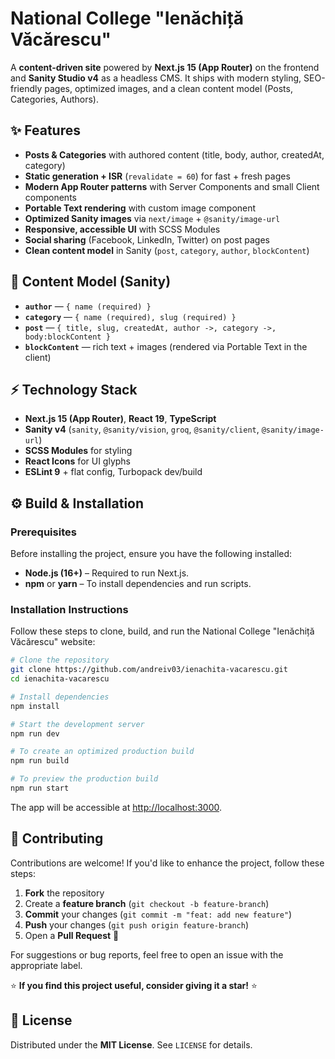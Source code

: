# National College "Ienăchiță Văcărescu"

A **content‑driven site** powered by **Next.js 15 (App Router)** on the frontend and **Sanity Studio v4** as a headless CMS. It ships with modern styling, SEO-friendly pages, optimized images, and a clean content model (Posts, Categories, Authors).

## ✨ Features

- **Posts & Categories** with authored content (title, body, author, createdAt, category)
- **Static generation + ISR** (`revalidate = 60`) for fast + fresh pages
- **Modern App Router patterns** with Server Components and small Client components
- **Portable Text rendering** with custom image component
- **Optimized Sanity images** via `next/image` + `@sanity/image-url`
- **Responsive, accessible UI** with SCSS Modules
- **Social sharing** (Facebook, LinkedIn, Twitter) on post pages
- **Clean content model** in Sanity (`post`, `category`, `author`, `blockContent`)

## 🧱 Content Model (Sanity)

- **`author`** — `{ name (required) }`
- **`category`** — `{ name (required), slug (required) }`
- **`post`** — `{ title, slug, createdAt, author ->, category ->, body:blockContent }`
- **`blockContent`** — rich text + images (rendered via Portable Text in the client)

## ⚡ Technology Stack

- **Next.js 15 (App Router)**, **React 19**, **TypeScript**
- **Sanity v4** (`sanity`, `@sanity/vision`, `groq`, `@sanity/client`, `@sanity/image-url`)
- **SCSS Modules** for styling
- **React Icons** for UI glyphs
- **ESLint 9** + flat config, Turbopack dev/build

## ⚙️ Build & Installation

### Prerequisites

Before installing the project, ensure you have the following installed:

- **Node.js (16+)** – Required to run Next.js.
- **npm** or **yarn** – To install dependencies and run scripts.

### Installation Instructions

Follow these steps to clone, build, and run the National College "Ienăchiță Văcărescu" website:
```sh
# Clone the repository
git clone https://github.com/andreiv03/ienachita-vacarescu.git
cd ienachita-vacarescu

# Install dependencies
npm install

# Start the development server
npm run dev

# To create an optimized production build
npm run build

# To preview the production build
npm run start
```
The app will be accessible at [http://localhost:3000](http://localhost:3000).

## 🤝 Contributing

Contributions are welcome! If you'd like to enhance the project, follow these steps:

1. **Fork** the repository
2. Create a **feature branch** (`git checkout -b feature-branch`)
3. **Commit** your changes (`git commit -m "feat: add new feature"`)
4. **Push** your changes (`git push origin feature-branch`)
5. Open a **Pull Request** 🚀

For suggestions or bug reports, feel free to open an issue with the appropriate label.

⭐ **If you find this project useful, consider giving it a star!** ⭐

## 📜 License

Distributed under the **MIT License**. See `LICENSE` for details.
